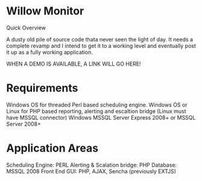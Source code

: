 Willow Monitor
==============
Quick Overview

A dusty old pile of source code thata never seen the light of day. It needs a complete revamp and I intend to get it to a working level 
and eventually post it up as a fully working application.

WHEN A DEMO IS AVAILABLE, A LINK WILL GO HERE!

Requirements
============

Windows OS for threaded Perl based scheduling engine. 
Windows OS or Linux for PHP based reporting, alerting and escaltion bridge (Linux must have MSSQL connector)
Windows MSSQL Server Express 2008+ or MSSQL Server 2008+


Application Areas
=================

Scheduling Engine: PERL
Alerting & Scalation bridge: PHP
Database: MSSQL 2008
Front End GUI: PHP, AJAX, Sencha (previously EXTJS)


